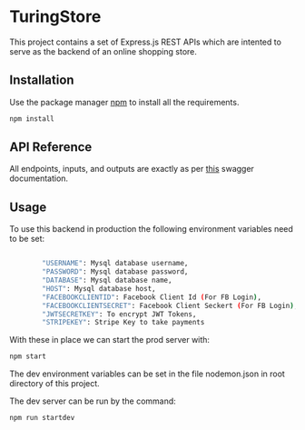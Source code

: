 # TuringStore

This project contains a set of Express.js REST APIs which are intented to serve as the backend of an online shopping store.

## Installation

Use the package manager [npm](https://www.npmjs.com/) to install all the requirements.

```bash
npm install 
```

## API Reference
All endpoints, inputs, and outputs are exactly as per [this](https://backendapi.turing.com/docs/) swagger documentation. 


## Usage

To  use this backend in production the following environment variables need to be set:

```bash

        "USERNAME": Mysql database username,
        "PASSWORD": Mysql database password,
        "DATABASE": Mysql database name,
        "HOST": Mysql database host,
        "FACEBOOKCLIENTID": Facebook Client Id (For FB Login),
        "FACEBOOKCLIENTSECRET": Facebook Client Seckert (For FB Login),
        "JWTSECRETKEY": To encrypt JWT Tokens,
        "STRIPEKEY": Stripe Key to take payments

```

With these in place we can start the prod server with:

```bash
npm start
```

The dev environment variables can be set in the file nodemon.json in root directory of this project.

The dev server can be run by the command:

```bash
npm run startdev
```